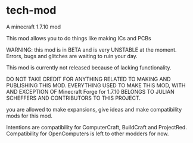 # tech-mod

A minecraft 1.7.10 mod

This mod allows you to do things like making ICs and PCBs

WARNING: this mod is in BETA and is very UNSTABLE at the moment.
Errors, bugs and glitches are waiting to ruin your day.

This mod is currently not released because of lacking functionality.

DO NOT TAKE CREDIT FOR ANYTHING RELATED TO MAKING AND PUBLISHING THIS MOD.
EVERYTHING USED TO MAKE THIS MOD, WITH AND EXCEPTION OF Minecraft Forge for 1.7.10 BELONGS TO JULIAN SCHEFFERS AND CONTRIBUTORS TO THIS PROJECT.

you are allowed to make expansions, give ideas and make compatibility mods for this mod.

Intentions are compatibility for ComputerCraft, BuildCraft and ProjectRed.
Compatibility for OpenComputers is left to other modders for now.

